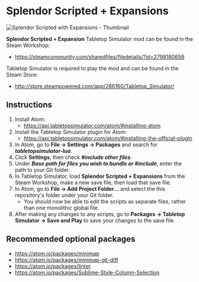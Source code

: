 # Splendor Scripted + Expansions
![Splendor Scripted with Expansions - Thumbnail](https://user-images.githubusercontent.com/66279959/170837880-99199d87-5b89-449f-97a6-87ec364c8ed5.png)

**Splendor Scripted + Expansion** Tabletop Simulator mod can be found in the Steam Workshop:
- https://steamcommunity.com/sharedfiles/filedetails/?id=2798180659

Tabletop Simulator is required to play the mod and can be found in the Steam Store:
- http://store.steampowered.com/app/286160/Tabletop_Simulator/

## Instructions
1. Install Atom:
   - https://api.tabletopsimulator.com/atom/#installing-atom
2. Install the Tabletop Simulator plugin for Atom:
   - https://api.tabletopsimulator.com/atom/#installing-the-official-plugin
3. In Atom, go to **File → Settings → Packages** and search for ***tabletopsimulator-lua***.
4. Click **Settings**, then check ***#include other files***.
5. Under ***Base path for files you wish to bundle or #include***, enter the path to your Git folder.
6. In Tabletop Simulator, load **Splendor Scripted + Expansions** from the Steam Workshop, make a new save file, then load that save file.
7. In Atom, go to **File → Add Project Folder...** and select the this repository's folder under your Git folder.
   - You should now be able to edit the scripts as separate files, rather than one monolithic global file.
8. After making any changes to any scripts, go to **Packages → Tabletop Simulator → Save and Play** to save your changes to the save file.

## Recommended optional packages
- https://atom.io/packages/minimap
- https://atom.io/packages/minimap-git-diff
- https://atom.io/packages/linter
- https://atom.io/packages/Sublime-Style-Column-Selection
